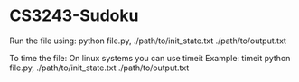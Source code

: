 # CS3243-Sudoku

Run the file using:
python file.py, ./path/to/init_state.txt ./path/to/output.txt

To time the file:
On linux systems you can use timeit
Example:
timeit python file.py, ./path/to/init_state.txt ./path/to/output.txt
